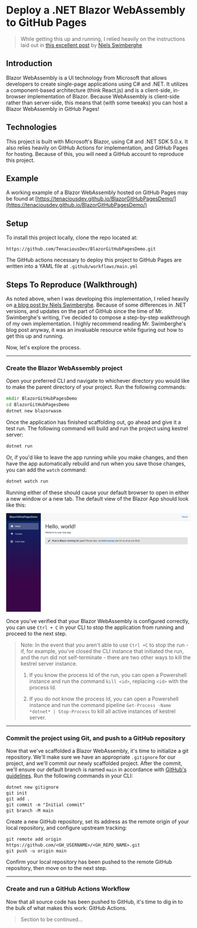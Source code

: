 # Deploy a .NET Blazor WebAssembly to GitHub Pages

> While getting this up and running, I relied heavily on the instructions laid out in [this excellent post](https://swimburger.net/blog/dotnet/how-to-deploy-aspnet-blazor-webassembly-to-github-pages) by [Niels Swimberghe](https://github.com/Swimburger)

## Introduction

Blazor WebAssembly is a UI technology from Microsoft that allows developers to create single-page applications using C# and .NET. It utilizes a component-based architecture (think React.js) and is a client-side, in-browser implementation of Blazor. Because WebAssembly is client-side rather than server-side, this means that (with some tweaks) you can host a Blazor WebAssembly in GitHub Pages!

## Technologies

This project is built with Microsoft's Blazor, using C# and .NET SDK 5.0.x. It also relies heavily on GitHub Actions for implementation, and GitHub Pages for hosting. Because of this, you will need a GitHub account to reproduce this project.

## Example

A working example of a Blazor WebAssembly hosted on GitHub Pages may be found at [https://tenaciousdev.github.io/BlazorGitHubPagesDemo/](https://tenaciousdev.github.io/BlazorGitHubPagesDemo/)

## Setup

To install this project locally, clone the repo located at:

```http
https://github.com/TenaciousDev/BlazorGitHubPagesDemo.git
```

The GitHub actions necessary to deploy this project to GitHub Pages are written into a YAML file at `.github/workflows/main.yml`

## Steps To Reproduce (Walkthrough)

As noted above, when I was developing this implementation, I relied heavily on [a blog post by Niels Swimberghe](https://swimburger.net/blog/dotnet/how-to-deploy-aspnet-blazor-webassembly-to-github-pages). Because of some differences in .NET versions, and updates on the part of GitHub since the time of Mr. Swimberghe's writing, I've decided to compose a step-by-step walkthrough of my own implementation. I highly recommend reading Mr. Swimberghe's blog post anyway, it was an invaluable resource while figuring out how to get this up and running.

Now, let's explore the process.

---

### Create the Blazor WebAssembly project

Open your preferred CLI and navigate to whichever directory you would like to make the parent directory of your project. Run the following commands:

```cmd
mkdir BlazorGitHubPagesDemo
cd BlazorGitHubPagesDemo
dotnet new blazorwasm
```

Once the application has finished scaffolding out, go ahead and give it a test run. The following command will build and run the project using kestrel server:

```cmd
dotnet run
```

Or, if you'd like to leave the app running while you make changes, and then have the app automatically rebuild and run when you save those changes, you can add the `watch` command:

```cmd
dotnet watch run
```

Running either of these should cause your default browser to open in either a new window or a new tab. The default view of the Blazor App should look like this:

![Blazor App Default View](wwwroot\assets\BlazorDefaultImage.png)

Once you've verified that your Blazor WebAssembly is configured correctly, you can use `Ctrl + C` in your CLI to stop the application from running and proceed to the next step.

> Note: In the event that you aren't able to use `Ctrl +C` to stop the run - if, for example, you've closed the CLI instance that initiated the run, and the run did not self-terminate - there are two other ways to kill the kestrel server instance.
>
> 1. If you know the process Id of the run, you can open a Powershell instance and run the command `kill <id>`, replacing `<id>` with the process Id.
>
> 2. If you do not know the process Id, you can open a Powershell instance and run the command pipeline `Get-Process -Name *dotnet* | Stop-Process` to kill all active instances of kestrel server.

---

### Commit the project using Git, and push to a GitHub repository

Now that we've scaffolded a Blazor WebAssembly, it's time to initialize a git repository. We'll make sure we have an appropriate `.gitignore` for our project, and we'll commit our newly scaffolded project. After the commit, we'll ensure our default branch is named `main` in accordance with [GitHub's guidelines](https://github.com/github/renaming). Run the following commands in your CLI:

```git
dotnet new gitignore
git init
git add .
git commit -m "Initial commit"
git branch -M main
```

Create a new GitHub repository, set its address as the remote origin of your local repository, and configure upstream tracking:

```git
git remote add origin https://github.com/<GH_USERNAME>/<GH_REPO_NAME>.git
git push -u origin main
```

Confirm your local repository has been pushed to the remote GitHub repository, then move on to the next step.

---

### Create and run a GitHub Actions Workflow

Now that all source code has been pushed to GitHub, it's time to dig in to the bulk of what makes this work: GitHub Actions.

> Section to be continued...
